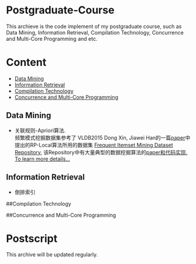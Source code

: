 Postgraduate-Course
=======================
This archieve is the code implement of my postgraduate course, such as Data Mining, Information Retrieval, Compilation Technology, Concurrence and  Multi-Core Programming and etc.

# Content
* [Data Mining](#data-mining)
* [Information Retrieval](#information-retrieval)
* [Compilation Technology](#compilation-technology)
* [Concurrence and  Multi-Core Programming](#concurrence-and--multi-core-programming)

## Data Mining
- 关联规则-Apriori算法. <br>
频繁模式挖掘数据集参考了 VLDB2015 Dong Xin, Jiawei Han的一篇[paper](https://github.com/lijiansong/Postgraduate-Course/blob/master/数据挖掘/VLDB2005-RP%20Local/vldb05.pdf)中提出的RP-Local算法所用的数据集 [Frequent Itemset Mining Dataset Repository](http://fimi.ua.ac.be/data/), 该Repository中有大量典型的数据挖掘算法的[paper和代码实现.](http://fimi.ua.ac.be/src/)<br>
[To learn more details...](https://github.com/lijiansong/Postgraduate-Course/tree/master/数据挖掘/VLDB2005-RP%20Local)


## Information Retrieval
- 倒排索引

##Compilation Technology


##Concurrence and  Multi-Core Programming


# Postscript
This archive will be updated regularly.
